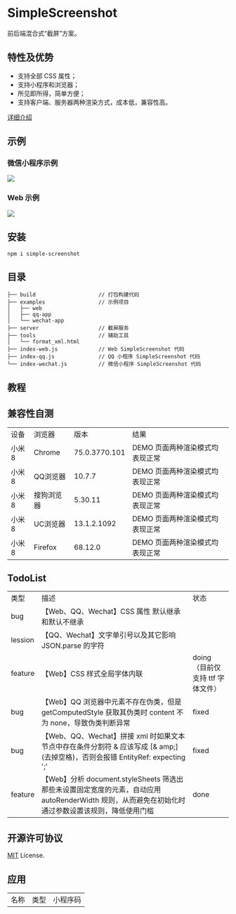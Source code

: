 # SimpleScreenshot

前后端混合式“截屏”方案。

## 特性及优势

- 支持全部 CSS 属性；
- 支持小程序和浏览器；
- 所见即所得，简单方便；
- 支持客户端、服务器两种渲染方式，成本低，兼容性高。

[详细介绍](./INTRO.md)

## 示例

### 微信小程序示例

![](https://newbieyoung.github.io/images/simple-screenshot-13.jpg)

### Web 示例

![](https://newbieyoung.github.io/images/simple-screenshot-11.png)

## 安装

```
npm i simple-screenshot
```

## 目录

```
├── build                    // 打包构建代码
├── examples                 // 示例项目
│   ├── web
│   ├── qq-app
│   └── wechat-app
├── server                   // 截屏服务
├── tools                    // 辅助工具
│   └── format_xml.html
├── index-web.js             // Web SimpleScreenshot 代码
├── index-qq.js              // QQ 小程序 SimpleScreenshot 代码
└── index-wechat.js          // 微信小程序 SimpleScreenshot 代码
```

## 教程

## 兼容性自测

<table style="word-break: normal;">
  <tr>
    <td>设备</td>
    <td>浏览器</td>
    <td>版本</td>
    <td>结果</td>
  </tr>
  <tr>
    <td>小米8</td>
    <td>Chrome</td>
    <td>75.0.3770.101</td>
    <td>DEMO 页面两种渲染模式均表现正常</td>
  </tr>
  <tr>
    <td>小米8</td>
    <td>QQ浏览器</td>
    <td>10.7.7</td>
    <td>DEMO 页面两种渲染模式均表现正常</td>
  </tr>
  <tr>
    <td>小米8</td>
    <td>搜狗浏览器</td>
    <td>5.30.11</td>
    <td>DEMO 页面两种渲染模式均表现正常</td>
  </tr>
  <tr>
    <td>小米8</td>
    <td>UC浏览器</td>
    <td>13.1.2.1092</td>
    <td>DEMO 页面两种渲染模式均表现正常</td>
  </tr>
  <tr>
    <td>小米8</td>
    <td>Firefox</td>
    <td>68.12.0</td>
    <td>DEMO 页面两种渲染模式均表现正常</td>
  </tr>
</table>

## TodoList

<table style="word-break: normal;">
  <tr>
    <td>类型</td>
    <td>描述</td>
    <td>状态</td>
  </tr>
  <tr>
    <td>bug</td>
    <td>【Web、QQ、Wechat】CSS 属性 默认继承和默认不继承</td>
    <td></td>
  </tr>
  <tr>
    <td>lession</td>
    <td>【QQ、Wechat】文字单引号以及其它影响 JSON.parse 的字符</td>
    <td></td>
  </tr>
  <tr>
    <td>feature</td>
    <td>【Web】CSS 样式全局字体内联</td>
    <td>doing（目前仅支持 ttf 字体文件）</td>
  </tr>
  <tr>
    <td>bug</td>
    <td>【Web】QQ 浏览器中元素不存在伪类，但是 getComputedStyle 获取其伪类时 content 不为 none，导致伪类判断异常 </td>
    <td>fixed</td>
  </tr>
  <tr>
    <td>bug</td>
    <td>【Web、QQ、Wechat】拼接 xml 时如果文本节点中存在条件分割符 & 应该写成 [& amp;](去掉空格)，否则会报错 EntityRef: expecting ';'</td>
    <td>fixed</td>
  </tr>
  <tr>
    <td>feature</td>
    <td>【Web】分析 document.styleSheets 筛选出那些未设置固定宽度的元素，自动应用 autoRenderWidth 规则，从而避免在初始化时通过参数设置该规则，降低使用门槛</td>
    <td>done</td>
  </tr>
</table>

## 开源许可协议

[MIT](./LICENSE) License.

## 应用

<table style="word-break: normal;">
  <tr>
    <td>名称</td>
    <td>类型</td>
    <td>小程序码</td>
  </tr>
</table>